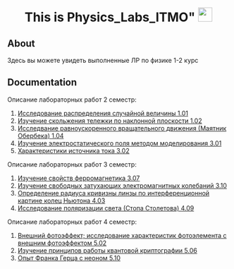 <h1 align="center">This is Physics_Labs_ITMO"
<img src="https://github.com/blackcater/blackcater/raw/main/images/Hi.gif" height="32"/></h1>

## About
Здесь вы можете увидеть выполненные ЛР по физике 1-2 курс

## Documentation

Описание лабораторных работ 2 семестр:
1. [Исследование распределения случайной величины 1.01](https://github.com/RomanKosovets/Physics_Labs/blob/main/Labs_2sem_description/Lab_1_01.pdf)
2. [Изучение скольжения тележки по наклонной плоскости 1.02](https://github.com/RomanKosovets/Physics_Labs/blob/main/Labs_2sem_description/Lab_1_02.pdf)
3. [Исследвание равноускоренного вращательного движения (Маятник Обербека) 1.04](https://github.com/RomanKosovets/Physics_Labs/blob/main/Labs_2sem_description/Lab_1_04.pdf)
4. [Изучение электростатического поля методом моделирования 3.01](https://github.com/RomanKosovets/Physics_Labs/blob/main/Labs_2sem_description/Lab_3_01.pdf)
5. [Характеристики источника тока 3.02](https://github.com/RomanKosovets/Physics_Labs/blob/main/Labs_2sem_description/Lab_3_02.pdf)

Описание лабораторных работ 3 семестр:
1. [Изучение свойств ферромагнетика 3.07](https://github.com/RomanKosovets/Physics_Labs/blob/main/Labs_3sem_description/%D0%9E%D0%BF%D0%B8%D1%81%D0%B0%D0%BD%D0%B8%D0%B5%20%D0%9B%D0%A0%203.07.pdf)
2. [Изучение свободных затухающих электромагнитных колебаний 3.10](https://github.com/RomanKosovets/Physics_Labs/blob/main/Labs_3sem_description/%D0%9E%D0%BF%D0%B8%D1%81%D0%B0%D0%BD%D0%B8%D0%B5%20%D0%9B%D0%A0%203.10.pdf)
3. [Определение радиуса кривизны линзы по интерференционной картине колец Ньютона 4.03](https://github.com/RomanKosovets/Physics_Labs/blob/main/Labs_3sem_description/%D0%9E%D0%BF%D0%B8%D1%81%D0%B0%D0%BD%D0%B8%D0%B5%20%D0%9B%D0%A0%204.03.pdf)
4. [Исследование поляризации света (Стопа Столетова) 4.09](https://github.com/RomanKosovets/Physics_Labs/blob/main/Labs_3sem_description/%D0%9E%D0%BF%D0%B8%D1%81%D0%B0%D0%BD%D0%B8%D0%B5%20%D0%9B%D0%A0%204.09.pdf)

Описание лабораторных работ 4 семестр:
1. [Внешний фотоэффект; исследование характеристик фотоэлемента с внешним фотоэффектом 5.02]()
2. [Изучение принципов работы квантовой криптографии 5.06]()
3. [Опыт Франка Герца с неоном 5.10]()
